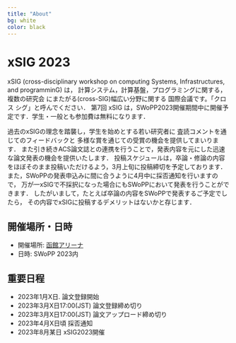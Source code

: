 ```yaml
---
title: "About"
bg: white
color: black
---
```


# xSIG 2023

xSIG (cross-disciplinary workshop on computing Systems, Infrastructures, and programminG) は，
計算システム，計算基盤，プログラミングに関する，複数の研究会 にまたがる(cross-SIG)幅広い分野に関する
国際会議です。「クロス シグ」と呼んでください．
第7回 xSIG は，SWoPP2023開催期間中に開催予定です．学生・一般とも参加費は無料になります．

過去のxSIGの理念を踏襲し，学生を始めとする若い研究者に 査読コメントを通じてのフィードバックと
多様な賞を通じての受賞の機会を提供してまいります．
また引き続きACS論文誌との連携を行うことで，発表内容を元にした迅速な論文発表の機会を提供いたします．
投稿スケジュールは，卒論・修論の内容をほぼそのまま投稿いただけるよう，3月上旬に投稿締切を予定しております．
また，SWoPPの発表申込みに間に合うように4月中に採否通知を行いますので，
万が一xSIGで不採択になった場合にもSWoPPにおいて発表を行うことができます．
したがいまして，たとえば卒論の内容をSWoPPで発表するご予定でしたら，
その内容でxSIGに投稿するデメリットはないかと存じます．

## 開催場所・日時

- 開催場所: [函館アリーナ](http://www.zaidan-hakodate.com/arena/)
- 日時: SWoPP 2023内

## 重要日程
- 2023年1月X日.           論文登録開始 
- 2023年3月X日17:00(JST)  論文登録締め切り 
- 2023年3月X日17:00(JST)  論文アップロード締め切り 
- 2023年4月X日頃          採否通知 
- 2023年8月某日           xSIG2023開催


